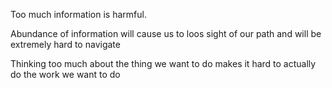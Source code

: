 Too much information is harmful.

Abundance of information will cause us to loos sight of our path and will be extremely hard to navigate

Thinking too much about the thing we want to do makes it hard to actually do the work we want to do